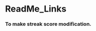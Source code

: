 # ReadMe_Links

<h3>
  <p> To make streak score modification.</p>
  <a href="https://streak-stats.demolab.com/demo/">
</h3>
